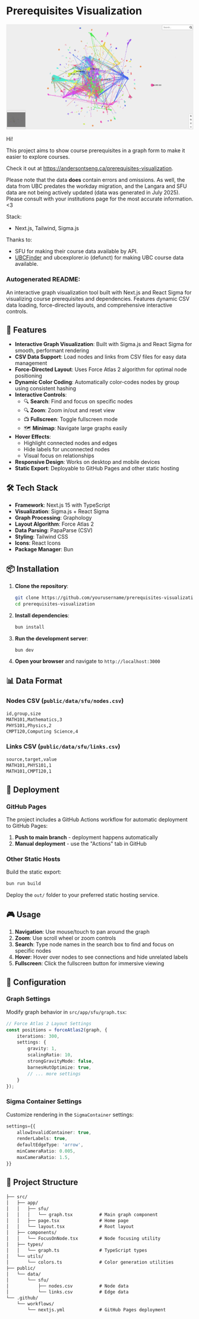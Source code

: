 # Prerequisites Visualization

![Preview](/public/image.png)

Hi!

This project aims to show course prerequisites in a graph form to make it easier to explore courses.

Check it out at https://andersontseng.ca/prerequisites-visualization.

Please note that the data **does** contain errors and omissions. As well, the data from UBC predates the workday migration, and the Langara and SFU data are not being actively updated (data was generated in July 2025). Please consult with your institutions page for the most accurate information. <3

Stack:
- Next.js, Tailwind, Sigma.js

Thanks to:
- SFU for making their course data available by API.
- [UBCFinder](https://www.ubcfinder.com/) and ubcexplorer.io (defunct) for making UBC course data available.




### Autogenerated README:

An interactive graph visualization tool built with Next.js and React Sigma for visualizing course prerequisites and dependencies. Features dynamic CSV data loading, force-directed layouts, and comprehensive interactive controls.

## 🚀 Features

- **Interactive Graph Visualization**: Built with Sigma.js and React Sigma for smooth, performant rendering
- **CSV Data Support**: Load nodes and links from CSV files for easy data management
- **Force-Directed Layout**: Uses Force Atlas 2 algorithm for optimal node positioning
- **Dynamic Color Coding**: Automatically color-codes nodes by group using consistent hashing
- **Interactive Controls**:
  - 🔍 **Search**: Find and focus on specific nodes
  - 🔍 **Zoom**: Zoom in/out and reset view
  - 📺 **Fullscreen**: Toggle fullscreen mode
  - 🗺️ **Minimap**: Navigate large graphs easily
- **Hover Effects**: 
  - Highlight connected nodes and edges
  - Hide labels for unconnected nodes
  - Visual focus on relationships
- **Responsive Design**: Works on desktop and mobile devices
- **Static Export**: Deployable to GitHub Pages and other static hosting

## 🛠️ Tech Stack

- **Framework**: Next.js 15 with TypeScript
- **Visualization**: Sigma.js + React Sigma
- **Graph Processing**: Graphology
- **Layout Algorithm**: Force Atlas 2
- **Data Parsing**: PapaParse (CSV)
- **Styling**: Tailwind CSS
- **Icons**: React Icons
- **Package Manager**: Bun

## 📦 Installation

1. **Clone the repository**:
   ```bash
   git clone https://github.com/yourusername/prerequisites-visualization.git
   cd prerequisites-visualization
   ```

2. **Install dependencies**:
   ```bash
   bun install
   ```

3. **Run the development server**:
   ```bash
   bun dev
   ```

4. **Open your browser** and navigate to `http://localhost:3000`

## 📊 Data Format

### Nodes CSV (`public/data/sfu/nodes.csv`)
```csv
id,group,size
MATH101,Mathematics,3
PHYS101,Physics,2
CMPT120,Computing Science,4
```

### Links CSV (`public/data/sfu/links.csv`)
```csv
source,target,value
MATH101,PHYS101,1
MATH101,CMPT120,1
```

## 🚀 Deployment

### GitHub Pages

The project includes a GitHub Actions workflow for automatic deployment to GitHub Pages:

1. **Push to main branch** - deployment happens automatically
2. **Manual deployment** - use the "Actions" tab in GitHub

### Other Static Hosts

Build the static export:
```bash
bun run build
```

Deploy the `out/` folder to your preferred static hosting service.

## 🎮 Usage

1. **Navigation**: Use mouse/touch to pan around the graph
2. **Zoom**: Use scroll wheel or zoom controls
3. **Search**: Type node names in the search box to find and focus on specific nodes
4. **Hover**: Hover over nodes to see connections and hide unrelated labels
5. **Fullscreen**: Click the fullscreen button for immersive viewing

## 🔧 Configuration

### Graph Settings

Modify graph behavior in `src/app/sfu/graph.tsx`:

```typescript
// Force Atlas 2 Layout Settings
const positions = forceAtlas2(graph, {
    iterations: 300,
    settings: {
        gravity: 1,
        scalingRatio: 10,
        strongGravityMode: false,
        barnesHutOptimize: true,
        // ... more settings
    }
});
```

### Sigma Container Settings

Customize rendering in the `SigmaContainer` settings:

```typescript
settings={{
    allowInvalidContainer: true,
    renderLabels: true,
    defaultEdgeType: 'arrow',
    minCameraRatio: 0.005,
    maxCameraRatio: 1.5,
}}
```

## 📁 Project Structure

```
├── src/
│   ├── app/
│   │   ├── sfu/
│   │   │   └── graph.tsx          # Main graph component
│   │   ├── page.tsx               # Home page
│   │   └── layout.tsx             # Root layout
│   ├── components/
│   │   └── FocusOnNode.tsx        # Node focusing utility
│   ├── types/
│   │   └── graph.ts               # TypeScript types
│   └── utils/
│       └── colors.ts              # Color generation utilities
├── public/
│   └── data/
│       └── sfu/
│           ├── nodes.csv          # Node data
│           └── links.csv          # Edge data
└── .github/
    └── workflows/
        └── nextjs.yml             # GitHub Pages deployment
```
